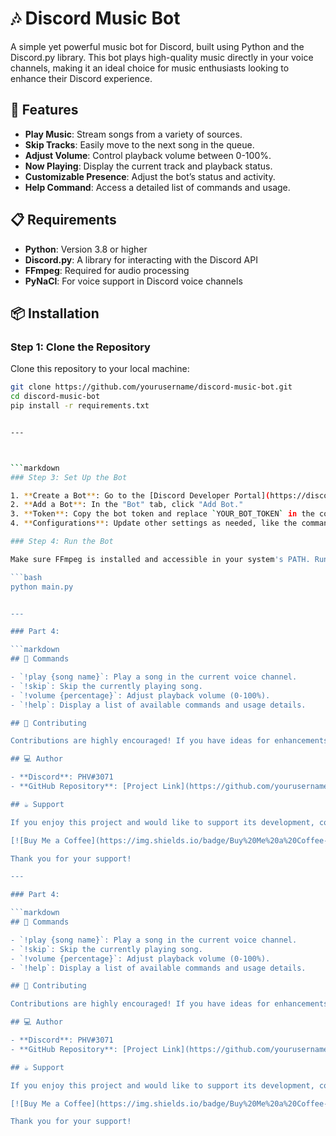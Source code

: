 # 🎶 Discord Music Bot

A simple yet powerful music bot for Discord, built using Python and the Discord.py library. This bot plays high-quality music directly in your voice channels, making it an ideal choice for music enthusiasts looking to enhance their Discord experience.

## 🚀 Features

- **Play Music**: Stream songs from a variety of sources.
- **Skip Tracks**: Easily move to the next song in the queue.
- **Adjust Volume**: Control playback volume between 0-100%.
- **Now Playing**: Display the current track and playback status.
- **Customizable Presence**: Adjust the bot’s status and activity.
- **Help Command**: Access a detailed list of commands and usage.
## 📋 Requirements

- **Python**: Version 3.8 or higher
- **Discord.py**: A library for interacting with the Discord API
- **FFmpeg**: Required for audio processing
- **PyNaCl**: For voice support in Discord voice channels

## 📦 Installation

### Step 1: Clone the Repository

Clone this repository to your local machine:

```bash
git clone https://github.com/yourusername/discord-music-bot.git
cd discord-music-bot
pip install -r requirements.txt


---



```markdown
### Step 3: Set Up the Bot

1. **Create a Bot**: Go to the [Discord Developer Portal](https://discord.com/developers/applications) and create a new application.
2. **Add a Bot**: In the "Bot" tab, click "Add Bot."
3. **Token**: Copy the bot token and replace `YOUR_BOT_TOKEN` in the code with your actual token.
4. **Configurations**: Update other settings as needed, like the command prefix and bot commands.

### Step 4: Run the Bot

Make sure FFmpeg is installed and accessible in your system's PATH. Run the bot with:

```bash
python main.py


---

### Part 4:

```markdown
## 🎵 Commands

- `!play {song name}`: Play a song in the current voice channel.
- `!skip`: Skip the currently playing song.
- `!volume {percentage}`: Adjust playback volume (0-100%).
- `!help`: Display a list of available commands and usage details.

## 🤝 Contributing

Contributions are highly encouraged! If you have ideas for enhancements or new features, please open an issue or submit a pull request.

## 💻 Author

- **Discord**: PHV#3071
- **GitHub Repository**: [Project Link](https://github.com/yourusername/discord-music-bot)

## ☕ Support

If you enjoy this project and would like to support its development, consider buying me a coffee:

[![Buy Me a Coffee](https://img.shields.io/badge/Buy%20Me%20a%20Coffee-ffdd00?style=for-the-badge&logo=buy-me-a-coffee&logoColor=black)](https://www.buymeacoffee.com/yourusername)

Thank you for your support!

---

### Part 4:

```markdown
## 🎵 Commands

- `!play {song name}`: Play a song in the current voice channel.
- `!skip`: Skip the currently playing song.
- `!volume {percentage}`: Adjust playback volume (0-100%).
- `!help`: Display a list of available commands and usage details.

## 🤝 Contributing

Contributions are highly encouraged! If you have ideas for enhancements or new features, please open an issue or submit a pull request.

## 💻 Author

- **Discord**: PHV#3071
- **GitHub Repository**: [Project Link](https://github.com/yourusername/discord-music-bot)

## ☕ Support

If you enjoy this project and would like to support its development, consider buying me a coffee:

[![Buy Me a Coffee](https://img.shields.io/badge/Buy%20Me%20a%20Coffee-ffdd00?style=for-the-badge&logo=buy-me-a-coffee&logoColor=black)](https://www.buymeacoffee.com/yourusername)

Thank you for your support!


